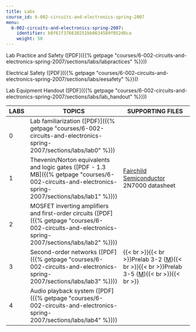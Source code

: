 ```yaml
---
title: Labs
course_id: 6-002-circuits-and-electronics-spring-2007
menu:
  6-002-circuits-and-electronics-spring-2007:
    identifier: b8f61f376630251bb0634589f052d6ca
    weight: 50
---
```

Lab Practice and Safety ([PDF]({{% getpage "courses/6-002-circuits-and-electronics-spring-2007/sections/labs/labpractices" %}}))

Electrical Safety ([PDF]({{% getpage "courses/6-002-circuits-and-electronics-spring-2007/sections/labs/eesafety" %}}))

Lab Equipment Handout ([PDF]({{% getpage "courses/6-002-circuits-and-electronics-spring-2007/sections/labs/lab_handout" %}}))

| LABS | TOPICS | SUPPORTING FILES |
| --- | --- | --- |
| 0 | Lab familiarization ([PDF)]({{% getpage "courses/6-002-circuits-and-electronics-spring-2007/sections/labs/lab0" %}}) |   |
| 1 | Thevenin/Norton equivalents and logic gates ([PDF - 1.3 MB]({{% getpage "courses/6-002-circuits-and-electronics-spring-2007/sections/labs/lab1" %}})) | [Fairchild Semiconductor](http://www.fairchildsemi.com/) 2N7000 datasheet |
| 2 | MOSFET inverting amplifiers and first-order circuits ([PDF]({{% getpage "courses/6-002-circuits-and-electronics-spring-2007/sections/labs/lab2" %}})) |   |
| 3 | Second-order networks ([PDF]({{% getpage "courses/6-002-circuits-and-electronics-spring-2007/sections/labs/lab3" %}})) | {{< br >}}{{< br >}}Prelab 3-2 ([M](/courses/electrical-engineering-and-computer-science/6-002-circuits-and-electronics-spring-2007/labs/prelab_3_2.m)){{< br >}}{{< br >}}Prelab 3-5 ([M](/courses/electrical-engineering-and-computer-science/6-002-circuits-and-electronics-spring-2007/labs/prelab_3_5.m)){{< br >}}{{< br >}} |
| 4 | Audio playback system ([PDF]({{% getpage "courses/6-002-circuits-and-electronics-spring-2007/sections/labs/lab4" %}})) |